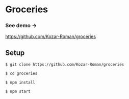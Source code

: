 # **Groceries**

### See demo -> 
https://github.com/Kozar-Roman/groceries

## Setup
  ```
 $ git clone https://github.com/Kozar-Roman/groceries

 $ cd groceries

 $ npm install

 $ npm start
 ```
